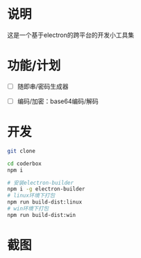 # 说明

这是一个基于electron的跨平台的开发小工具集

# 功能/计划

- [ ] 随即串/密码生成器

- [ ] 编码/加密：base64编码/解码

# 开发

```bash
git clone

cd coderbox
npm i

# 安装electron-builder
npm i -g electron-builder
# linux环境下打包
npm run build-dist:linux
# win环境下打包
npm run build-dist:win
```

# 截图